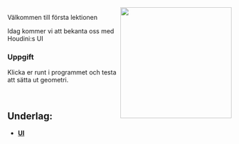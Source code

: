 
<img src="https://github.com/user-attachments/assets/cb1041dd-e9ce-48ff-b1ab-28f442c40fdd" align="right" width="250">

Välkommen till första lektionen

Idag kommer vi att bekanta oss med Houdini:s UI 

### Uppgift

Klicka er runt i programmet och testa att sätta ut geometri.


&nbsp;

## Underlag:
- [**UI**](https://github.com/Studio-Konkret/Technical-Direction/wiki/UI-&-Noder)
